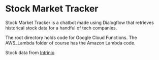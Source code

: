 # Stock Market Tracker

Stock Market Tracker is a chatbot made using Dialogflow that retrieves historical stock data for a handful of tech companies.

The root directory holds code for Google Cloud Functions. The AWS_Lambda folder of course has the Amazon Lambda code.

Stock data from [Intrinio](https://intrinio.com/)
